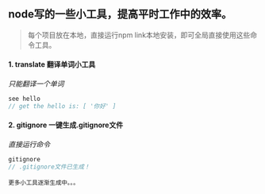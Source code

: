 ## node写的一些小工具，提高平时工作中的效率。
>每个项目放在本地，直接运行npm link本地安装，即可全局直接使用这些命令工具。

#### 1. **translate** 翻译单词小工具

*只能翻译一个单词*
```javascript
see hello
// get the hello is: [ '你好' ]
```

#### 2. **gitignore** 一键生成.gitignore文件

*直接运行命令*
```javascript
gitignore
// .gitignore文件已生成！
```
`更多小工具逐渐生成中。。。`